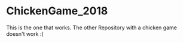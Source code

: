# ChickenGame_2018
This is the one that works. The other Repository with a chicken game doesn't work :(
